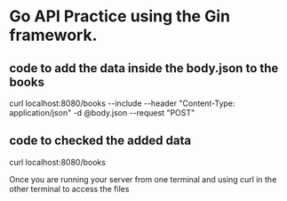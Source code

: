 # Go API Practice using the Gin framework.

## code to add the data inside the body.json to the books

curl localhost:8080/books --include --header "Content-Type: application/json" -d @body.json --request "POST"

## code to checked the added data

curl localhost:8080/books

Once you are running your server from one terminal and using curl in the other terminal to access the files

